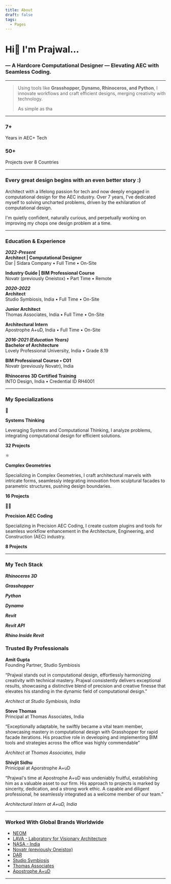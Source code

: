 ```yaml
---
title: About
draft: false
tags:
  - Pages
---
```

# Hi👋 I'm Prajwal...

### — A Hardcore **Computational Designer** — Elevating AEC with Seamless Coding.

---

> Using tools like **Grasshopper, Dynamo, Rhinoceros, and Python**, I innovate workflows and craft efficient designs, merging creativity with technology.  
>   
> As simple as tha

---

### 7+

Years in AEC+ Tech

### 50+

Projects over 8 Countries

---

### Every great design begins with an even better story :)

Architect with a lifelong passion for tech and now deeply engaged in computational design for the AEC industry. Over 7 years, I've dedicated myself to solving uncharted problems, driven by the exhilaration of computational design.  
  
I'm quietly confident, naturally curious, and perpetually working on improving my chops one design problem at a time.

---

### Education & Experience

**_2022-Present_  
Architect | Computational Designer**  
Dar | Sidara Company • Full Time • On-Site

**Industry Guide | BIM Professional Course**  
Novatr (previously Oneistox) • Part Time • Remote

**_2020-2022_  
Architect**  
Studio Symbiosis, India • Full Time • On-Site

**Junior Architect**  
Thomas Associates, India • Full Time • On-Site

**Architectural Intern**  
Apostrophe A+uD, India • Full Time • On-Site

**_2016-2021 (Education Years)_  
Bachelor of Architecture**  
Lovely Professional University, India • Grade 8.19

**BIM Professional Course • C01**  
Novatr (previously Novatr), India

**Rhinoceros 3D Certified Training**  
INTO Design, India • Credential ID RH4001

---

### My Specializations

🤖

****Systems Thinking****  
  
Leveraging Systems and Computational Thinking, I analyze problems, integrating computational design for efficient solutions.  
  
****32 Projects****  

⚛️

****Complex Geometries****  
  
Specializing in Complex Geometries, I craft architectural marvels with intricate forms, seamlessly integrating innovation from sculptural facades to parametric structures, pushing design boundaries.  
  
****16 Projects****

👨‍💻

****Precision AEC Coding****  
  
Specializing in Precision AEC Coding, I create custom plugins and tools for seamless workflow enhancement in the Architecture, Engineering, and Construction (AEC) industry.  
  
****8 Projects****

---

### My Tech Stack

***Rhinoceros 3D*** 

***Grasshopper*** 

***Python***

***Dynamo*** 

***Revit***

***Revit API***

***Rhino Inside Revit***

### Trusted By Professionals

**Amit Gupta**  
Founding Partner, Studio Symbiosis

“Prajwal stands out in computational design, effortlessly harmonizing creativity with technical mastery. Prajwal consistently delivers exceptional results, showcasing a distinctive blend of precision and creative finesse that elevates his standing in the dynamic field of computational design.”  
  
_Architect at Studio Symbiosis, India_

**Steve Thomas**  
Principal at Thomas Associates, India

“Exceptionally adaptable, he swiftly became a vital team member, showcasing mastery in computational design with Grasshopper for rapid facade iterations. His proactive role in developing and implementing BIM tools and strategies across the office was highly commendable”  
  
_Architect at Thomas Associates, India_

**Shivjit Sidhu**  
Prinicipal at Aporstrophe A+uD  
  
“Prajwal's time at Apostrophe A+uD was undeniably fruitful, establishing him as a valuable asset to our firm. His approach to projects is marked by sincerity, dedication, and a strong work ethic. A capable and diligent professional, he seamlessly integrated as a welcome member of our team.”  
  
_Architectural Intern at A+uD, India_

---

### Worked With Global Brands Worldwide

- [NEOM](https://www.neom.com/en-us?ref=prajwalbkumar.com)
- [LAVA - Laboratory for Visionary Architecture](https://l-a-v-a.com/?ref=prajwalbkumar.com)
- [NASA - India](https://nasaindia.co/?ref=prajwalbkumar.com)
- [Novatr (previously Oneistox)](https://www.novatr.com/?ref=prajwalbkumar.com)
- [DAR](https://www.dar.com/?ref=prajwalbkumar.com)
- [Studio Symbiosis](https://studio-symbiosis.com/?ref=prajwalbkumar.com)
- [Thomas Associates](https://thomasassociates.studio/?ref=prajwalbkumar.com)
- [Apostrophe A+uD](https://www.apostrophearch.com/?ref=prajwalbkumar.com)

---